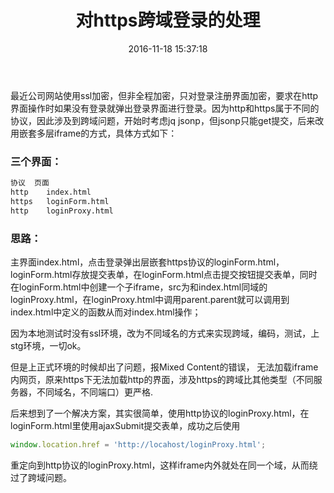 ﻿---
title: 对https跨域登录的处理
date: 2016-11-18 15:37:18
tags: [https,跨域,登录]
---

最近公司网站使用ssl加密，但非全程加密，只对登录注册界面加密，要求在http界面操作时如果没有登录就弹出登录界面进行登录。因为http和https属于不同的协议，因此涉及到跨域问题，开始时考虑jq jsonp，但jsonp只能get提交，后来改用嵌套多层iframe的方式，具体方式如下：

### 三个界面：
~~~ html
协议	页面
http	index.html
https	loginForm.html
http	loginProxy.html
~~~
### 思路：
主界面index.html，点击登录弹出层嵌套https协议的loginForm.html，loginForm.html存放提交表单，在loginForm.html点击提交按钮提交表单，同时在loginForm.html中创建一个子iframe，src为和index.html同域的loginProxy.html，在loginProxy.html中调用parent.parent就可以调用到index.html中定义的函数从而对index.html操作；

因为本地测试时没有ssl环境，改为不同域名的方式来实现跨域，编码，测试，上stg环境，一切ok。

但是上正式环境的时候却出了问题，报Mixed Content的错误， 无法加载iframe内网页，原来https下无法加载http的界面，涉及https的跨域比其他类型（不同服务器，不同域名，不同端口）更严格.

后来想到了一个解决方案，其实很简单，使用http协议的loginProxy.html，在loginForm.html里使用ajaxSubmit提交表单，成功之后使用

~~~ javascript
window.location.href = 'http://locahost/loginProxy.html';
~~~
重定向到http协议的loginProxy.html，这样iframe内外就处在同一个域，从而绕过了跨域问题。